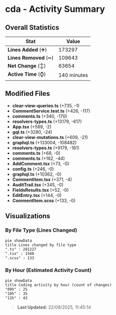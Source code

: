 # cda - Activity Summary 

## Overall Statistics

| Stat                   | Value                                                             |
| ---------------------- | ----------------------------------------------------------------- |
| **Lines Added** (➕)   | 173297                                          |
| **Lines Removed** (➖) | 109643                                        |
| **Net Change** (↕)    | 63654                |
| **Active Time** (⌚)   | 140 minutes |


## Modified Files
- **clear-view-queries.ts** (+735, -1)
- **CommentService.test.ts** (+426, -117)
- **comments.ts** (+340, -170)
- **resolvers-types.ts** (+13179, -617)
- **App.tsx** (+589, -2)
- **gql.ts** (+3280, -24)
- **clear-view-mutations.ts** (+609, -21)
- **graphql.ts** (+133004, -108482)
- **resolvers-types.ts** (+9179, -161)
- **comments.ts** (+68, -0)
- **comments.ts** (+162, -44)
- **AddComment.tsx** (+73, -0)
- **config.ts** (+246, -0)
- **graphql.ts** (+10362, -0)
- **CommentItem.tsx** (+371, -4)
- **AuditTrail.tsx** (+345, -0)
- **FieldsResults.tsx** (+52, -0)
- **EditEntry.tsx** (+144, -0)
- **CommentItem.scss** (+133, -0)

## Visualizations

### By File Type (Lines Changed)

```mermaid
pie showData
title Lines changed by file type
".ts" : 281227
".tsx" : 1580
".scss" : 133
```

### By Hour (Estimated Activity Count)

```mermaid
pie showData
title Coding activity by hour (count of changes)
"09h" : 25
"10h" : 35
"11h" : 43
```


> **Last Updated:** 22/08/2025, 11:45:14